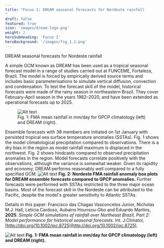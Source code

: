 ```yaml
---
title: "Focus 1: DREAM seasonal forecasts for Nordeste rainfall
"
draft: false
featured: true
icon: 'images/dream-logo.png'
weight: 2
heroSubHeading: 'Focus 1'
heroBackground: '/images/fig_1.1.png'
---
```


DREAM seasonal forecasts for Nordeste rainfall

A simple GCM known as DREAM has been used as a tropical seasonal forecast model in a range of studies carried out at FUNCEME, Fortaleza, Brazil. The model is forced by empirically derived source terms and includes basic parameterisations to simulate vertical diffusion, convection and condensation. To test the forecast skill of the model, historical forecasts were made of the rainy season in northeastern Brazil. They cover February-April season in the years 1982–2020, and have been extended as operational forecasts up to 2025.

<figure>
  <img src="/images/fig_1.1.png" alt="Alt text" style="max-width: 600px !important; height: auto !important;" />
  <figcaption>Fig. 1: FMA mean rainfall in mm/day for GPCP climatology (left) and DREAM (right).</figcaption>
</figure>

Ensemble forecasts with 38 members are initiated on 1st January with persisted tropical sea surface temperature anomalies (SSTAs). Fig. 1 shows the model climatological precipitation compared to observations. There is a dry bias in the region as model rainfall maximum is displaced in the northwest. Fig. 2 shows hindcasts compared to observed precipitation anomalies in the region. Model forecasts correlate positively with the observations, although the variance is somewhat weaker. Given its rapidity and economy, DREAM performs reasonably well compared to a fully specified GCM. 
![Alt text](/images/fig_1.2.png)
__Fig. 2: Nordeste FMA rainfall anomaly box plots for DREAM ensemble forecasts compared to GPCP anomalies.__
Further forecasts were performed with SSTAs restricted to the three major ocean basins. Most of the forecast skill in the Nordeste can be attributed to the Pacific, despite the model's greater sensitivity to Atlantic SSTAs. 

Details in this paper: Francisco das Chagas Vasconcelos Junior, Nicholas M.J. Hall, Leticia Cardoso, Aubains Hounsou-Gbo and Eduardo Martins, __2025__: _Simple GCM simulations of rainfall over Northeast Brazil, Part 2: Model performance for historical seasonal forecasts._ Int. J.Climatol, [http://doi.org/10.1002/joc.8725](http://doi.org/10.1002/joc.8725).

![Alt text](/images/fig_1.1.png)
__Fig. 1: FMA mean rainfall in mm/day for GPCP climatology (left) and DREAM (right).__

